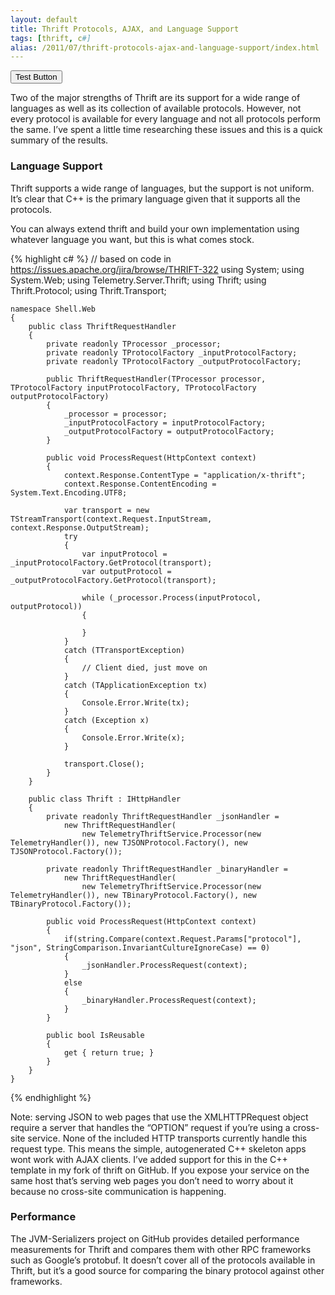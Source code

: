 ```yaml
---
layout: default
title: Thrift Protocols, AJAX, and Language Support
tags: [thrift, c#]
alias: /2011/07/thrift-protocols-ajax-and-language-support/index.html
---
```


<button class='btn btn-primary'>Test Button</button>

Two of the major strengths of Thrift are its support for a wide range of languages as well as its collection of available protocols. However, not every protocol is available for every language and not all protocols perform the same. I’ve spent a little time researching these issues and this is a quick summary of the results.

### Language Support

Thrift supports a wide range of languages, but the support is not uniform. It’s clear that C++ is the primary language given that it supports all the protocols.

You can always extend thrift and build your own implementation using whatever language you want, but this is what comes stock.

{% highlight c# %}
    // based on code in https://issues.apache.org/jira/browse/THRIFT-322
    using System;
    using System.Web;
    using Telemetry.Server.Thrift;
    using Thrift;
    using Thrift.Protocol;
    using Thrift.Transport;

    namespace Shell.Web
    {
        public class ThriftRequestHandler
        {
            private readonly TProcessor _processor;
            private readonly TProtocolFactory _inputProtocolFactory;
            private readonly TProtocolFactory _outputProtocolFactory;

            public ThriftRequestHandler(TProcessor processor, TProtocolFactory inputProtocolFactory, TProtocolFactory outputProtocolFactory)
            {
                _processor = processor;
                _inputProtocolFactory = inputProtocolFactory;
                _outputProtocolFactory = outputProtocolFactory;
            }

            public void ProcessRequest(HttpContext context)
            {
                context.Response.ContentType = "application/x-thrift";
                context.Response.ContentEncoding = System.Text.Encoding.UTF8;

                var transport = new TStreamTransport(context.Request.InputStream, context.Response.OutputStream);
                try
                {
                    var inputProtocol = _inputProtocolFactory.GetProtocol(transport);
                    var outputProtocol = _outputProtocolFactory.GetProtocol(transport);

                    while (_processor.Process(inputProtocol, outputProtocol))
                    {
                        
                    }
                }
                catch (TTransportException)
                {
                    // Client died, just move on
                }
                catch (TApplicationException tx)
                {
                    Console.Error.Write(tx);
                }
                catch (Exception x)
                {
                    Console.Error.Write(x);
                }

                transport.Close();
            }
        }

        public class Thrift : IHttpHandler
        {
            private readonly ThriftRequestHandler _jsonHandler =
                new ThriftRequestHandler(
                    new TelemetryThriftService.Processor(new TelemetryHandler()), new TJSONProtocol.Factory(), new TJSONProtocol.Factory());

            private readonly ThriftRequestHandler _binaryHandler =
                new ThriftRequestHandler(
                    new TelemetryThriftService.Processor(new TelemetryHandler()), new TBinaryProtocol.Factory(), new TBinaryProtocol.Factory());
            
            public void ProcessRequest(HttpContext context)
            {
                if(string.Compare(context.Request.Params["protocol"], "json", StringComparison.InvariantCultureIgnoreCase) == 0)
                {
                    _jsonHandler.ProcessRequest(context);
                }
                else
                {
                    _binaryHandler.ProcessRequest(context);
                }
            }

            public bool IsReusable
            {
                get { return true; }
            }
        }
    }
{% endhighlight %}

Note: serving JSON to web pages that use the XMLHTTPRequest object require a server that handles the “OPTION” request if you’re using a cross-site service. None of the included HTTP transports currently handle this request type. This means the simple, autogenerated C++ skeleton apps wont work with AJAX clients. I’ve added support for this in the C++ template in my fork of thrift on GitHub. If you expose your service on the same host that’s serving web pages you don’t need to worry about it because no cross-site communication is happening.

### Performance

The JVM-Serializers project on GitHub provides detailed performance measurements for Thrift and compares them with other RPC frameworks such as Google’s protobuf. It doesn’t cover all of the protocols available in Thrift, but it’s a good source for comparing the binary protocol against other frameworks.